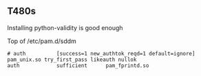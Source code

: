 ## T480s
Installing python-validity is good enough

Top of /etc/pam.d/sddm
```
# auth 			[success=1 new_authtok_reqd=1 default=ignore]  	pam_unix.so try_first_pass likeauth nullok
auth 			sufficient  	pam_fprintd.so
```
